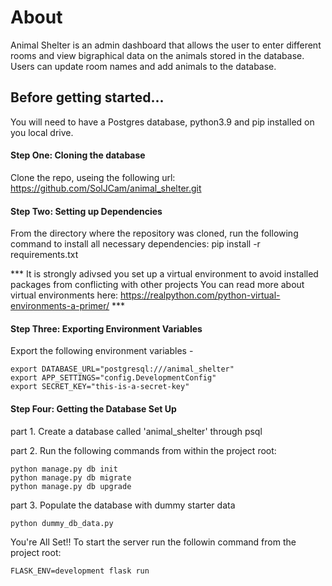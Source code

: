 # About

Animal Shelter is an admin dashboard that allows the user to enter different rooms and view bigraphical data on the animals stored in the database.
Users can update room names and add animals to the database.


## Before getting started...

You will need to have a Postgres database, python3.9 and pip installed on you local drive.


#### Step One: Cloning the database

Clone the repo, useing the following url:
https://github.com/SolJCam/animal_shelter.git


#### Step Two: Setting up Dependencies

From the directory where the repository was cloned, run the following command to install all necessary dependencies:
pip install -r requirements.txt
    
*** It is strongly adivsed you set up a virtual environment to avoid installed packages from conflicting with other projects
You can read more about virtual environments here: https://realpython.com/python-virtual-environments-a-primer/ ***


#### Step Three: Exporting Environment Variables

Export the following environment variables - 

    export DATABASE_URL="postgresql:///animal_shelter"
    export APP_SETTINGS="config.DevelopmentConfig"
    export SECRET_KEY="this-is-a-secret-key"


#### Step Four: Getting the Database Set Up

part 1. Create a database called 'animal_shelter' through psql

part 2. Run the following commands from within the project root:
```
python manage.py db init
python manage.py db migrate
python manage.py db upgrade
```

part 3. Populate the database with dummy starter data
``` 
python dummy_db_data.py 
```

You're All Set!!
To start the server run the followin command from the project root:
```
FLASK_ENV=development flask run
```
